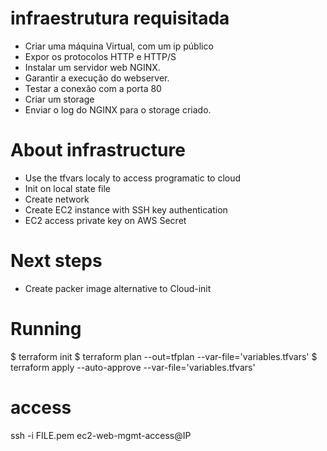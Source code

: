 # infraestrutura requisitada
- Criar uma máquina Virtual, com um ip público
- Expor os protocolos HTTP e HTTP/S
- Instalar um servidor web NGINX.
- Garantir a execução do webserver.
- Testar a conexão com a porta 80
- Criar um storage
- Enviar o log do NGINX para o storage criado.

# About infrastructure

- Use the tfvars localy to access programatic to cloud
- Init on local state file
- Create network 
- Create EC2 instance with SSH key authentication 
- EC2 access private key on AWS Secret 

# Next steps
- Create packer image alternative to Cloud-init


# Running

$ terraform init
$ terraform plan --out=tfplan --var-file='variables.tfvars'
$ terraform apply --auto-approve --var-file='variables.tfvars'


# access
ssh -i FILE.pem ec2-web-mgmt-access@IP